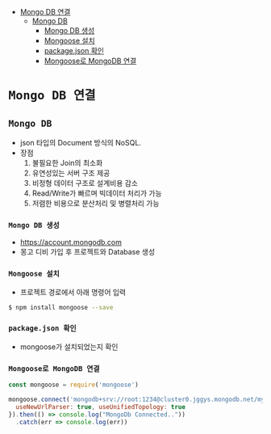 <!-- TOC -->

- [Mongo DB 연결](#mongo-db-%EC%97%B0%EA%B2%B0)
  - [Mongo DB](#mongo-db)
    - [Mongo DB 생성](#mongo-db-%EC%83%9D%EC%84%B1)
    - [Mongoose 설치](#mongoose-%EC%84%A4%EC%B9%98)
    - [package.json 확인](#packagejson-%ED%99%95%EC%9D%B8)
    - [Mongoose로 MongoDB 연결](#mongoose%EB%A1%9C-mongodb-%EC%97%B0%EA%B2%B0)

<!-- /TOC -->

# `Mongo DB 연결`

## `Mongo DB`
- json 타입의 Document 방식의 NoSQL.  
- 장점
  1. 불필요한 Join의 최소화
  2. 유연성있는 서버 구조 제공
  3. 비정형 데이터 구조로 설계비용 감소
  4. Read/Write가 빠르며 빅데이터 처리가 가능
  5. 저렴한 비용으로 분산처리 및 병렬처리 가능

### `Mongo DB 생성`
- https://account.mongodb.com
- 몽고 디비 가입 후 프로젝트와 Database 생성

### `Mongoose 설치`
- 프로젝트 경로에서 아래 명령어 입력
``` bash
$ npm install mongoose --save
```

### `package.json 확인`
- mongoose가 설치되었는지 확인

### `Mongoose로 MongoDB 연결`
``` javascript
const mongoose = require('mongoose')

mongoose.connect('mongodb+srv://root:1234@cluster0.jggys.mongodb.net/myFirstDatabase?retryWrites=true&w=majority', {
  useNewUrlParser: true, useUnifiedTopology: true
}).then(() => console.log("MongoDb Connected.."))
  .catch(err => console.log(err))
```
